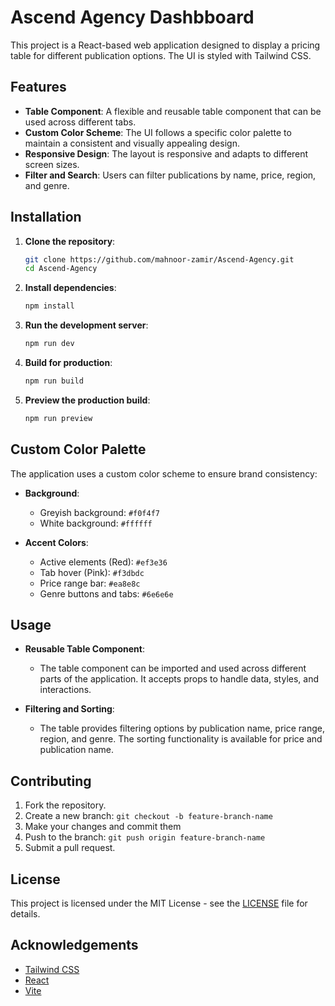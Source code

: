 # Ascend Agency Dashbboard

This project is a React-based web application designed to display a pricing table for different publication options. The UI is styled with Tailwind CSS.
## Features

- **Table Component**: A flexible and reusable table component that can be used across different tabs.
- **Custom Color Scheme**: The UI follows a specific color palette to maintain a consistent and visually appealing design.
- **Responsive Design**: The layout is responsive and adapts to different screen sizes.
- **Filter and Search**: Users can filter publications by name, price, region, and genre.

## Installation

1. **Clone the repository**:

    ```bash
    git clone https://github.com/mahnoor-zamir/Ascend-Agency.git
    cd Ascend-Agency
    ```

2. **Install dependencies**:

    ```bash
    npm install
    ```

3. **Run the development server**:

    ```bash
    npm run dev
    ```

4. **Build for production**:

    ```bash
    npm run build
    ```

5. **Preview the production build**:

    ```bash
    npm run preview
    ```

## Custom Color Palette

The application uses a custom color scheme to ensure brand consistency:

- **Background**:
  - Greyish background: `#f0f4f7`
  - White background: `#ffffff`

- **Accent Colors**:
  - Active elements (Red): `#ef3e36`
  - Tab hover (Pink): `#f3dbdc`
  - Price range bar: `#ea8e8c`
  - Genre buttons and tabs: `#6e6e6e`

## Usage

- **Reusable Table Component**:
  - The table component can be imported and used across different parts of the application. It accepts props to handle data, styles, and interactions.
  
- **Filtering and Sorting**:
  - The table provides filtering options by publication name, price range, region, and genre. The sorting functionality is available for price and publication name.

## Contributing

1. Fork the repository.
2. Create a new branch: `git checkout -b feature-branch-name`
3. Make your changes and commit them 
4. Push to the branch: `git push origin feature-branch-name`
5. Submit a pull request.

## License

This project is licensed under the MIT License - see the [LICENSE](LICENSE) file for details.

## Acknowledgements

- [Tailwind CSS](https://tailwindcss.com/)
- [React](https://reactjs.org/)
- [Vite](https://vitejs.dev/)
